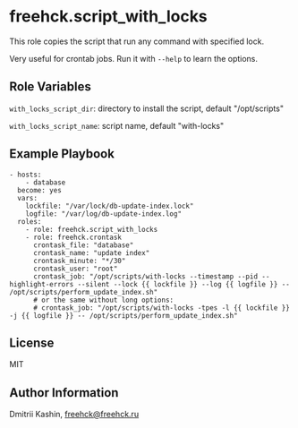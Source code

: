 freehck.script_with_locks
=========

This role copies the script that run any command with specified lock.

Very useful for crontab jobs. Run it with `--help` to learn the options.

Role Variables
--------------
`with_locks_script_dir`: directory to install the script, default "/opt/scripts"

`with_locks_script_name`: script name, default "with-locks"

Example Playbook
----------------

    - hosts:
        - database
      become: yes
	  vars:
	    lockfile: "/var/lock/db-update-index.lock"
		logfile: "/var/log/db-update-index.log"
      roles:
        - role: freehck.script_with_locks
		- role: freehck.crontask
		  crontask_file: "database"
		  crontask_name: "update index"
		  crontask_minute: "*/30"
		  crontask_user: "root"
		  crontask_job: "/opt/scripts/with-locks --timestamp --pid --highlight-errors --silent --lock {{ lockfile }} --log {{ logfile }} -- /opt/scripts/perform_update_index.sh"
		  # or the same without long options:
		  # crontask_job: "/opt/scripts/with-locks -tpes -l {{ lockfile }} -j {{ logfile }} -- /opt/scripts/perform_update_index.sh"

License
-------
MIT

Author Information
------------------
Dmitrii Kashin, <freehck@freehck.ru>

